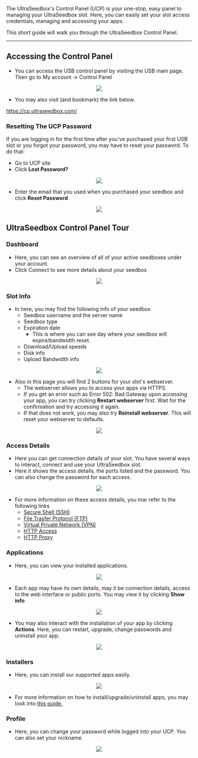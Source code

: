 The UltraSeedbox's Control Panel (UCP) is your one-stop, easy panel to managing your UltraSeedbox slot. Here, you can easily set your slot access credentials, managing and accessing your apps.

This short guide will walk you through the UltraSeedbox Control Panel.
***

## Accessing the Control Panel

* You can access the USB control panel by visiting the USB main page. Then go to My account -> Control Panel

<p align="center"><img src="https://docs.usbx.me/uploads/images/gallery/2020-05/image-1590563451797.png"></p>

* You may also visit (and bookmark) the link below.

https://cp.ultraseedbox.com/

### Resetting The UCP Password

If you are logging in for the first time after you've purchased your first USB slot or you forgot your password, you may have to reset your password. To do that:

* Go to UCP site
* Click **Lost Password?**

<p align="center"><img src="https://docs.usbx.me/uploads/images/gallery/2020-05/image-1590576199778.png"></p>

* Enter the email that you used when you purchased your seedbox and click **Reset Password**

<p align="center"><img src="https://docs.usbx.me/uploads/images/gallery/2020-05/image-1590576243060.png"></p>


## UltraSeedbox Control Panel Tour
### Dashboard

* Here, you can see an overview of all of your active seedboxes under your account.
* Click Connect to see more details about your seedbox

<p align="center"><img src="https://docs.usbx.me/uploads/images/gallery/2020-05/image-1590585226023.png"></p>

### Slot Info

* In here, you may find the following info of your seedbox
  * Seedbox username and the server name
  * Seedbox type
  * Expiration date
    * This is where you can see day where your seedbox will expire/bandwidth reset.
  * Download/Upload speeds
  * Disk info
  * Upload Bandwidth info

<p align="center"><img src="https://docs.usbx.me/uploads/images/gallery/2020-05/image-1590585278929.png"></p>

* Also in this page you will find 2 buttons for your slot's webserver.
  * The webserver allows you to access your apps via HTTPS.
  * If you get an error such as Error 502: Bad Gateway upon accessing your app, you can try clicking **Restart webserver** first. Wait for the confirmation and try accessing it again.
  * If that does not work, you may also try **Reinstall webserver**. This will reset your webserver to defaults.

<p align="center"><img src="https://docs.usbx.me/uploads/images/gallery/2020-05/image-1590587891193.png"></p>

### Access Details

* Here you can get connection details of your slot. You have several ways to interact, connect and use your UltraSeedbox slot.
* Here it shows the access details, the ports listed and the password. You can also change the password for each access.

<p align="center"><img src="https://docs.usbx.me/uploads/images/gallery/2020-05/image-1590585466490.png"></p>

* For more information on these access details, you mar refer to the following links
  * [Secure Shell (SSH)](https://docs.usbx.me/books/secure-shell-%28ssh%29)
  * [File Trasfer Protocol (FTP)](https://docs.usbx.me/books/file-transfer-protocol-%28ftp%29)
  * [Virtual Private Network (VPN)](https://docs.usbx.me/books/virtual-private-network-%28vpn%29)
  * [HTTP Access](https://docs.usbx.me/books/http-access)
  * [HTTP Proxy](https://docs.usbx.me/books/http-proxy)

### Applications

* Here, you can view your installed applications.

<p align="center"><img src="https://docs.usbx.me/uploads/images/gallery/2020-05/image-1590585559940.png"></p>

* Each app may have its own details, may it be connection details, access to the web interface or public ports. You may view it by clicking **Show info**

<p align="center"><img src="https://docs.usbx.me/uploads/images/gallery/2020-05/image-1590585609987.png"></p>

* You may also interact with the installation of your app by clicking **Actions**. Here, you can restart, upgrade, change passwords and uninstall your app.

<p align="center"><img src="https://docs.usbx.me/uploads/images/gallery/2020-05/image-1590585688436.png"></p>

### Installers

* Here, you can install our supported apps easily.

<p align="center"><img src="https://docs.usbx.me/uploads/images/gallery/2020-05/image-1590585744840.png"></p>

* For more information on how to install/upgrade/uninstall apps, you may look into [this guide.](https://docs.usbx.me/books/ultraseedbox-control-panel-%28ucp%29/page/managing-your-ultraseedbox-apps)

### Profile

* Here, you can change your password while logged into your UCP. You can also set your nickname.

<p align="center"><img src="https://docs.usbx.me/uploads/images/gallery/2020-05/image-1590595080846.png"></p>